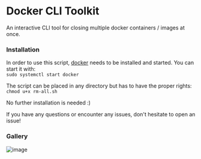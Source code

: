Docker CLI Toolkit
===

An interactive CLI tool for closing multiple docker containers / images at once.

### Installation
In order to use this script, [docker](https://www.docker.com/) needs to be installed and started. You can start it with:   
```sudo systemctl start docker```

The script can be placed in any directory but has to have the proper rights:    
```chmod u+x rm-all.sh```

No further installation is needed :) 

If you have any questions or encounter any issues, don't hesitate to open an issue! 

### Gallery
![image](https://github.com/user-attachments/assets/ec1f5f57-5791-4f8c-8728-8d0bc5b80d07)
